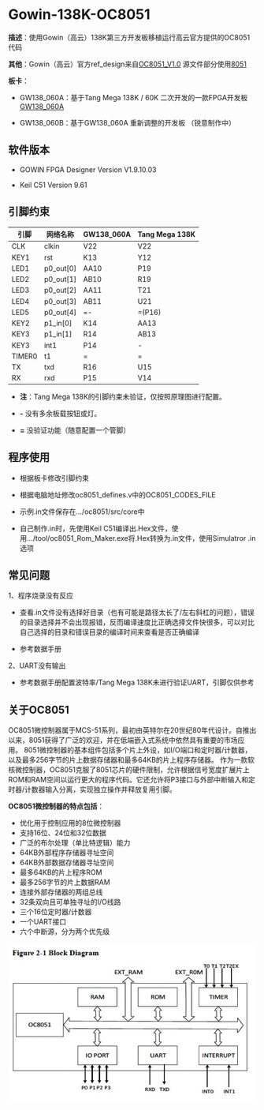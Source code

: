 # Gowin-138K-OC8051

**描述**：使用Gowin（高云）138K第三方开发板移植运行高云官方提供的OC8051代码 

**其他**：Gowin（高云）官方ref_design来自[OC8051_V1.0](https://github.com/GOWIN-FPGA/OC8051_V1.0) 源文件部分使用[8051](https://github.com/freecores/8051)

**板卡**：

+ GW138_060A：基于Tang Mega 138K / 60K 二次开发的一款FPGA开发板 [GW138_060A](https://bigpig.ongridea.com/h9wtn0)

+ GW138_060B：基于GW138_060A 重新调整的开发板 （锐意制作中）

## 软件版本

+ GOWIN FPGA Designer Version V1.9.10.03

+ Keil C51 Version 9.61

## 引脚约束
| 引脚 |  网络名称   | GW138_060A                       | Tang Mega 138K|
| -----|-----| --------------------------------|-------------------|
| CLK|clkin      |  V22            | V22               |
| KEY1|rst      |  K13                  | Y12                |
| LED1|p0_out[0]      |  AA10              | P19                |
| LED2|p0_out[1]      |  AB10                    | R19             |
| LED3|p0_out[2]     |  AA11                  | T21                |
| LED4|p0_out[3]      |  AB11                  | U21                |
| LED5|p0_out[4]      |  =-                  | =(P16)                |
| KEY2|p1_in[0]      |  K14                  | AA13                |
| KEY3|p1_in[1]     |  R14                  | AB13                |
| KEY3|int1       |  P14                  | -   |
| TIMER0|t1    |  =                  | =   |
| TX|txd       |  R16                  | U15                |
| RX|rxd       |  P15                  | V14                | 


+ **注**：Tang Mega 138K的引脚约束未验证，仅按照原理图进行配置。

+ **-**   没有多余板载按钮或灯。
  
+ **=**   没验证功能（随意配置一个管脚）

## 程序使用

+ 根据板卡修改引脚约束

+ 根据电脑地址修改oc8051_defines.v中的OC8051_CODES_FILE

+ 示例.in文件保存在.../oc8051/src/core中

+ 自己制作.in时，先使用Keil C51编译出.Hex文件，使用.../tool/oc8051_Rom_Maker.exe将.Hex转换为.in文件，使用Simulatror .in选项

## 常见问题

1、程序烧录没有反应

+ 查看.in文件没有选择好目录（也有可能是路径太长了/左右斜杠的问题），错误的目录选择并不会出现报错，反而编译速度比正确选择文件快很多，可以对比自己选择的目录和错误目录的编译时间来查看是否正确编译
 
+ 参考数据手册
   
2、UART没有输出

+ 参考数据手册配置波特率/Tang Mega 138K未进行验证UART，引脚仅供参考

## 关于OC8051

OC8051微控制器属于MCS-51系列，最初由英特尔在20世纪80年代设计。自推出以来，8051获得了广泛的欢迎，并在低端嵌入式系统中依然具有重要的市场应用。
8051微控制器的基本组件包括多个片上外设，如I/O端口和定时器/计数器，以及最多256字节的片上数据存储器和最多64KB的片上程序存储器。
作为一款软核微控制器，OC8051克服了8051芯片的硬件限制，允许根据信号宽度扩展片上ROM和RAM空间以运行更大的程序代码。它还允许将P3接口与外部中断输入和定时器/计数器输入分离，实现独立操作并释放复用引脚。

**OC8051微控制器的特点包括**：
+ 优化用于控制应用的8位微控制器
+ 支持16位、24位和32位数据
+ 广泛的布尔处理（单比特逻辑）能力
+ 64KB外部程序存储器寻址空间
+ 64KB外部数据存储器寻址空间
+ 最多64KB的片上程序ROM
+ 最多256字节的片上数据RAM
+ 连接外部存储器的两组总线
+ 32条双向且可单独寻址的I/O线路
+ 三个16位定时器/计数器
+ 一个UART接口
+ 六个中断源，分为两个优先级

<img src="doc/OC8051 pic 1.jpg">
